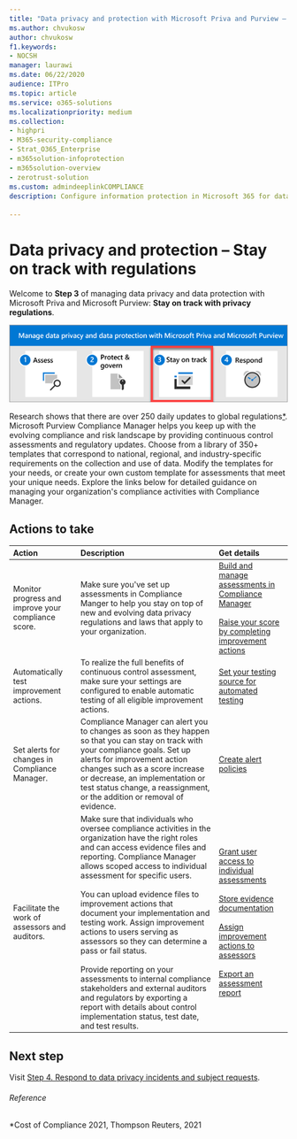 ```yaml
---
title: "Data privacy and protection with Microsoft Priva and Purview – Stay on track with privacy regulations"
ms.author: chvukosw
author: chvukosw
f1.keywords:
- NOCSH
manager: laurawi
ms.date: 06/22/2020
audience: ITPro
ms.topic: article
ms.service: o365-solutions
ms.localizationpriority: medium
ms.collection:
- highpri
- M365-security-compliance
- Strat_O365_Enterprise
- m365solution-infoprotection
- m365solution-overview
- zerotrust-solution
ms.custom: admindeeplinkCOMPLIANCE
description: Configure information protection in Microsoft 365 for data privacy regulations like GDPR and the California Consumer Privacy Act (CCPA), including Microsoft Teams, SharePoint, and email.

---
```


# Data privacy and protection – Stay on track with regulations

Welcome to **Step 3** of managing data privacy and data protection with Microsoft Priva and Microsoft Purview: **Stay on track with privacy regulations**.

![The steps to manage data privacy and data protection with Microsoft Priva and Microsoft Purview](../media/data-privacy-protection/manage-data-privacy-protection-steps-three.png)

Research shows that there are over 250 daily updates to global regulations[*](#reference). Microsoft Purview Compliance Manager helps you keep up with the evolving compliance and risk landscape by providing continuous control assessments and regulatory updates. Choose from a library of 350+ templates that correspond to national, regional, and industry-specific requirements on the collection and use of data. Modify the templates for your needs, or create your own custom template for assessments that meet your unique needs. Explore the links below for detailed guidance on managing your organization's compliance activities with Compliance Manager.

## Actions to take

|Action|Description|Get details|
|:---|:----------|:---------------|
|Monitor progress and improve your compliance score. | Make sure you've set up assessments in Compliance Manger to help you stay on top of new and evolving data privacy regulations and laws that apply to your organization.| [Build and manage assessments in Compliance Manager](../compliance/compliance-manager-assessments.md)<br><br>[Raise your score by completing improvement actions](../compliance/compliance-manager-improvement-actions.md) |
|Automatically test improvement actions. | To realize the full benefits of continuous control assessment, make sure your settings are configured to enable automatic testing of all eligible improvement actions.| [Set your testing source for automated testing](../compliance/compliance-manager-setup.md#testing-source-for-automated-testing)|
|Set alerts for changes in Compliance Manager. | Compliance Manager can alert you to changes as soon as they happen so that you can stay on track with your compliance goals. Set up alerts for improvement action changes such as a score increase or decrease, an implementation or test status change, a reassignment, or the addition or removal of evidence.| [Create alert policies](../compliance/compliance-manager-alert-policies.md)|
|Facilitate the work of assessors and auditors. | Make sure that individuals who oversee compliance activities in the organization have the right roles and can access evidence files and reporting. Compliance Manager allows scoped access to individual assessment for specific users. <br><br>You can upload evidence files to improvement actions that document your implementation and testing work. Assign improvement actions to users serving as assessors so they can determine a pass or fail status.<br><br>Provide reporting on your assessments to internal compliance stakeholders and external auditors and regulators by exporting a report with details about control implementation status, test date, and test results.| [Grant user access to individual assessments](../compliance/compliance-manager-assessments.md#grant-user-access-to-individual-assessments)<br><br>[Store evidence documentation](../compliance/compliance-manager-improvement-actions.md#perform-work-and-store-documentation)<br><br>[Assign improvement actions to assessors](../compliance/compliance-manager-improvement-actions.md#assign-improvement-action-to-assessor-for-completion)<br><br>[Export an assessment report](../compliance/compliance-manager-assessments.md#export-an-assessment-report)|

## Next step

Visit [Step 4. Respond to data privacy incidents and subject requests](data-privacy-protection-respond-requests.md).

###### Reference
*Cost of Compliance 2021, Thompson Reuters, 2021